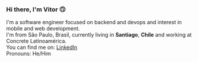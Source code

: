 ### Hi there, I'm Vitor 🙃

I'm a software engineer focused on backend and devops and interest in mobile and web development.  
I'm from São Paulo, Brasil, currently living in **Santiago**, **Chile** and working at Concrete Latinoamérica.  
You can find me on: [LinkedIn](https://www.linkedin.com/in/vitorsalgado/?locale=en_US)  
Pronouns: He/Him

<!--
**vitorsalgado/vitorsalgado** is a ✨ _special_ ✨ repository because its `README.md` (this file) appears on your GitHub profile.

Here are some ideas to get you started:

- 🔭 I’m currently working on ...
- 🌱 I’m currently learning ...
- 👯 I’m looking to collaborate on ...
- 🤔 I’m looking for help with ...
- 💬 Ask me about ...
- 📫 How to reach me: ...
- 😄 Pronouns: ...
- ⚡ Fun fact: ...
-->

<!--
### Stats
[![Anurag's github stats](https://github-readme-stats.vercel.app/api?username=vitorsalgado&count_private=true)](https://github.com/anuraghazra/github-readme-stats)

[![Top Langs](https://github-readme-stats.vercel.app/api/top-langs/?username=vitorsalgado&layout=compact&langs_count=5)](https://github.com/anuraghazra/github-readme-stats)
-->
